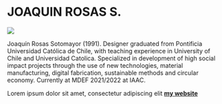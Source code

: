 # JOAQUIN ROSAS S.

![](../images/perezoso.jpg)

Joaquín Rosas Sotomayor (1991). Designer graduated from Pontificia Universidad Católica de Chile, with teaching experience in University of Chile and Universidad Catolica. Specialized in development of high social impact projects through the use of new technologies,
material manufacturing, digital fabrication,
sustainable methods and circular economy. Currently at MDEF 2021/2022 at IAAC.

Lorem ipsum dolor sit amet, consectetur adipiscing elit **[my website](https://community.emergentfutures.io/courses/5566525/content)**
